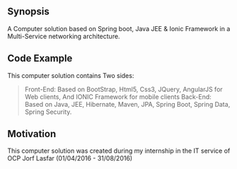 ## Synopsis

A Computer solution based on Spring boot, Java JEE & Ionic Framework in a Multi-Service networking architecture.

## Code Example

This computer solution contains Two sides:
> Front-End: Based on BootStrap, Html5, Css3, JQuery, AngularJS for Web clients, And IONIC Framework for mobile clients
> Back-End: Based on Java, JEE, Hibernate, Maven, JPA, Spring Boot, Spring Data, Spring Security.

## Motivation

This computer solution was created during my internship in the IT service of OCP Jorf Lasfar (01/04/2016 - 31/08/2016) 


